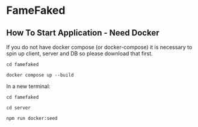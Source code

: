 # FameFaked

## How To Start Application - Need Docker

If you do not have docker compose (or docker-compose) it is necessary to spin up client, server and DB so please download that first.

`cd famefaked`

`docker compose up --build`

In a new terminal:

`cd famefaked`

`cd server`

`npm run docker:seed`
